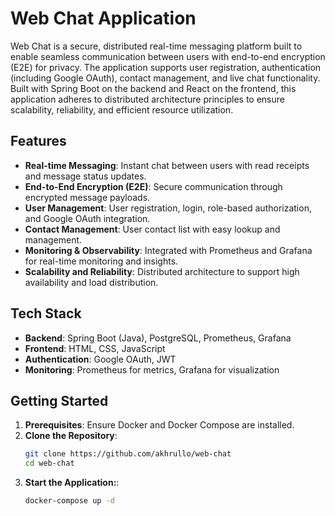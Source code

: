 # Web Chat Application

Web Chat is a secure, distributed real-time messaging platform built to enable seamless communication between users with end-to-end encryption (E2E) for privacy. The application supports user registration, authentication (including Google OAuth), contact management, and live chat functionality. Built with Spring Boot on the backend and React on the frontend, this application adheres to distributed architecture principles to ensure scalability, reliability, and efficient resource utilization.

## Features

- **Real-time Messaging**: Instant chat between users with read receipts and message status updates.
- **End-to-End Encryption (E2E)**: Secure communication through encrypted message payloads.
- **User Management**: User registration, login, role-based authorization, and Google OAuth integration.
- **Contact Management**: User contact list with easy lookup and management.
- **Monitoring & Observability**: Integrated with Prometheus and Grafana for real-time monitoring and insights.
- **Scalability and Reliability**: Distributed architecture to support high availability and load distribution.

## Tech Stack

- **Backend**: Spring Boot (Java), PostgreSQL, Prometheus, Grafana
- **Frontend**: HTML, CSS, JavaScript
- **Authentication**: Google OAuth, JWT
- **Monitoring**: Prometheus for metrics, Grafana for visualization

## Getting Started

1. **Prerequisites**: Ensure Docker and Docker Compose are installed.
2. **Clone the Repository**:
   ```bash
   git clone https://github.com/akhrullo/web-chat
   cd web-chat
3. **Start the Application:**:
   ```bash
   docker-compose up -d

